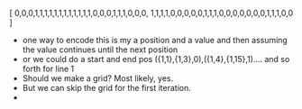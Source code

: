 
[
    0,0,0,1,1,1,1,1,1,1,1,1,1,1,1,0,0,0,1,1,1,0,0,0,
    1,1,1,1,0,0,0,0,0,1,1,1,0,0,0,0,0,0,0,1,1,1,0,0
]

* one way to encode this is my a position and a value and then assuming the value continues until the next position
* or we could do a start and end pos
({1,1},{1,3},0),({1,4},{1,15},1).... and so forth for line 1
* Should we make a grid? Most likely, yes. 
* But we can skip the grid for the first iteration. 
* 